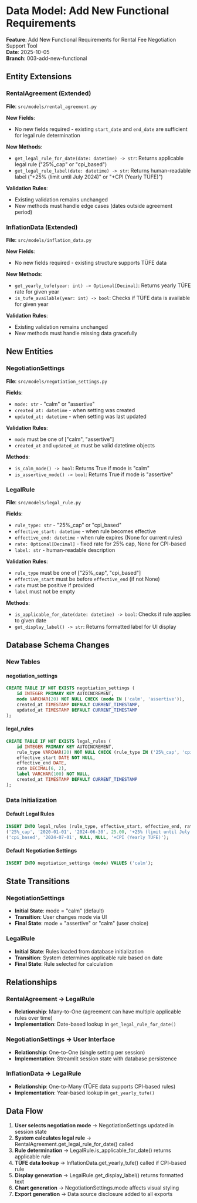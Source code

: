 # Data Model: Add New Functional Requirements

**Feature**: Add New Functional Requirements for Rental Fee Negotiation Support Tool  
**Date**: 2025-10-05  
**Branch**: 003-add-new-functional

## Entity Extensions

### RentalAgreement (Extended)
**File**: `src/models/rental_agreement.py`

**New Fields**:
- No new fields required - existing `start_date` and `end_date` are sufficient for legal rule determination

**New Methods**:
- `get_legal_rule_for_date(date: datetime) -> str`: Returns applicable legal rule ("25%_cap" or "cpi_based")
- `get_legal_rule_label(date: datetime) -> str`: Returns human-readable label ("+25% (limit until July 2024)" or "+CPI (Yearly TÜFE)")

**Validation Rules**:
- Existing validation remains unchanged
- New methods must handle edge cases (dates outside agreement period)

### InflationData (Extended)
**File**: `src/models/inflation_data.py`

**New Fields**:
- No new fields required - existing structure supports TÜFE data

**New Methods**:
- `get_yearly_tufe(year: int) -> Optional[Decimal]`: Returns yearly TÜFE rate for given year
- `is_tufe_available(year: int) -> bool`: Checks if TÜFE data is available for given year

**Validation Rules**:
- Existing validation remains unchanged
- New methods must handle missing data gracefully

## New Entities

### NegotiationSettings
**File**: `src/models/negotiation_settings.py`

**Fields**:
- `mode: str` - "calm" or "assertive"
- `created_at: datetime` - when setting was created
- `updated_at: datetime` - when setting was last updated

**Validation Rules**:
- `mode` must be one of ["calm", "assertive"]
- `created_at` and `updated_at` must be valid datetime objects

**Methods**:
- `is_calm_mode() -> bool`: Returns True if mode is "calm"
- `is_assertive_mode() -> bool`: Returns True if mode is "assertive"

### LegalRule
**File**: `src/models/legal_rule.py`

**Fields**:
- `rule_type: str` - "25%_cap" or "cpi_based"
- `effective_start: datetime` - when rule becomes effective
- `effective_end: datetime` - when rule expires (None for current rules)
- `rate: Optional[Decimal]` - fixed rate for 25% cap, None for CPI-based
- `label: str` - human-readable description

**Validation Rules**:
- `rule_type` must be one of ["25%_cap", "cpi_based"]
- `effective_start` must be before `effective_end` (if not None)
- `rate` must be positive if provided
- `label` must not be empty

**Methods**:
- `is_applicable_for_date(date: datetime) -> bool`: Checks if rule applies to given date
- `get_display_label() -> str`: Returns formatted label for UI display

## Database Schema Changes

### New Tables

#### negotiation_settings
```sql
CREATE TABLE IF NOT EXISTS negotiation_settings (
    id INTEGER PRIMARY KEY AUTOINCREMENT,
    mode VARCHAR(20) NOT NULL CHECK (mode IN ('calm', 'assertive')),
    created_at TIMESTAMP DEFAULT CURRENT_TIMESTAMP,
    updated_at TIMESTAMP DEFAULT CURRENT_TIMESTAMP
);
```

#### legal_rules
```sql
CREATE TABLE IF NOT EXISTS legal_rules (
    id INTEGER PRIMARY KEY AUTOINCREMENT,
    rule_type VARCHAR(20) NOT NULL CHECK (rule_type IN ('25%_cap', 'cpi_based')),
    effective_start DATE NOT NULL,
    effective_end DATE,
    rate DECIMAL(6, 2),
    label VARCHAR(100) NOT NULL,
    created_at TIMESTAMP DEFAULT CURRENT_TIMESTAMP
);
```

### Data Initialization

#### Default Legal Rules
```sql
INSERT INTO legal_rules (rule_type, effective_start, effective_end, rate, label) VALUES
('25%_cap', '2020-01-01', '2024-06-30', 25.00, '+25% (limit until July 2024)'),
('cpi_based', '2024-07-01', NULL, NULL, '+CPI (Yearly TÜFE)');
```

#### Default Negotiation Settings
```sql
INSERT INTO negotiation_settings (mode) VALUES ('calm');
```

## State Transitions

### NegotiationSettings
- **Initial State**: mode = "calm" (default)
- **Transition**: User changes mode via UI
- **Final State**: mode = "assertive" or "calm" (user choice)

### LegalRule
- **Initial State**: Rules loaded from database initialization
- **Transition**: System determines applicable rule based on date
- **Final State**: Rule selected for calculation

## Relationships

### RentalAgreement → LegalRule
- **Relationship**: Many-to-One (agreement can have multiple applicable rules over time)
- **Implementation**: Date-based lookup in `get_legal_rule_for_date()`

### NegotiationSettings → User Interface
- **Relationship**: One-to-One (single setting per session)
- **Implementation**: Streamlit session state with database persistence

### InflationData → LegalRule
- **Relationship**: One-to-Many (TÜFE data supports CPI-based rules)
- **Implementation**: Year-based lookup in `get_yearly_tufe()`

## Data Flow

1. **User selects negotiation mode** → NegotiationSettings updated in session state
2. **System calculates legal rule** → RentalAgreement.get_legal_rule_for_date() called
3. **Rule determination** → LegalRule.is_applicable_for_date() returns applicable rule
4. **TÜFE data lookup** → InflationData.get_yearly_tufe() called if CPI-based rule
5. **Display generation** → LegalRule.get_display_label() returns formatted text
6. **Chart generation** → NegotiationSettings.mode affects visual styling
7. **Export generation** → Data source disclosure added to all exports
